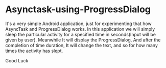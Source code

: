 # Asynctask-using-ProgressDialog
It's a very simple Android application, just for experimenting that how AsyncTask and ProgressDialog works. 
In this application we will simply sleep the particular activity for a specified time in seconds(Input will be given by user). 
Meanwhile It will display the ProgressDialog, And after the completion of time duration, It will change the text, and so for how many times the activity has slept.

Good Luck
